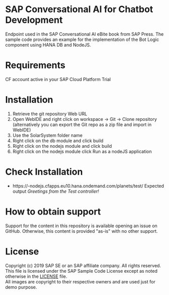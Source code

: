 # SAP Conversational AI for Chatbot Development
Endpoint used in the SAP Conversational AI eBite book from SAP Press. The sample code provides an example for the implementation of the Bot Logic component using HANA DB and NodeJS.


# Requirements
CF account active in your SAP Cloud Platform Trial

# Installation
1. Retrieve the git repository Web URL
1. Open WebIDE and right click on workspace -> Git -> Clone repository (alternatively you can export the Git repo as a zip file and import in WebIDE)
1. Use the SolarSystem folder name
1. Right click on the db module and click build
1. Right click on the nodejs module and click build
1. Right click on the nodejs module click Run as a nodeJS application

# Check Installation
* https://<YOUR ROUTE>-nodejs.cfapps.eu10.hana.ondemand.com/planets/test/
Expected output *Greetings from the Test controller!*

# How to obtain support
Support for the content in this repository is available opening an issue on GitHub. Otherwise, this content is provided "as-is" with no other support.

# License
Copyright (c) 2019 SAP SE or an SAP affiliate company. All rights reserved.\
This file is licensed under the SAP Sample Code License except as noted otherwise in the [LICENSE](LICENSE) file.\
All images are copyright to their respective owners and are used just for demo purpose.
